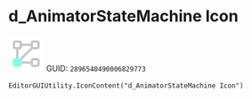 # d_AnimatorStateMachine Icon
![](/img/d_AnimatorStateMachine%20Icon.png)
GUID: `2896540490006829773`
```
EditorGUIUtility.IconContent("d_AnimatorStateMachine Icon")
```
